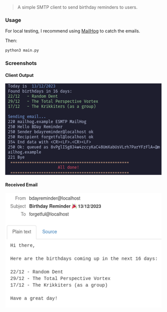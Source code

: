 > A simple SMTP client to send birthday reminders to users.

### Usage
For local testing, I recommend using [MailHog](https://github.com/mailhog/MailHog) to catch the emails.

Then:
```py
python3 main.py
```


### Screenshots
#### Client Output
<img alt="Client output" src="https://raw.githubusercontent.com/Rec1dite/bd-smtp/master/screenshots/bd-smtp.png" width="500px">

#### Received Email
<img alt="Received email" src="https://raw.githubusercontent.com/Rec1dite/bd-smtp/master/screenshots/mailhog.png" width="500px">
